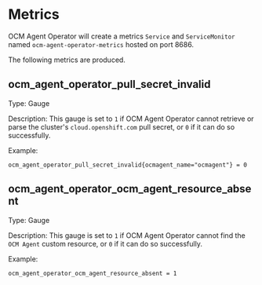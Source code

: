 # Metrics

OCM Agent Operator will create a metrics `Service` and `ServiceMonitor` named 
`ocm-agent-operator-metrics` hosted on port 8686.

The following metrics are produced.

## ocm_agent_operator_pull_secret_invalid

Type: Gauge

Description: This gauge is set to `1` if OCM Agent Operator cannot retrieve or parse the cluster's
`cloud.openshift.com` pull secret, or `0` if it can do so successfully.

Example:
```
ocm_agent_operator_pull_secret_invalid{ocmagent_name="ocmagent"} = 0
```

## ocm_agent_operator_ocm_agent_resource_absent

Type: Gauge

Description: This gauge is set to `1` if OCM Agent Operator cannot find the `OCM Agent` custom resource, 
or `0` if it can do so successfully.

Example:
```
ocm_agent_operator_ocm_agent_resource_absent = 1
```